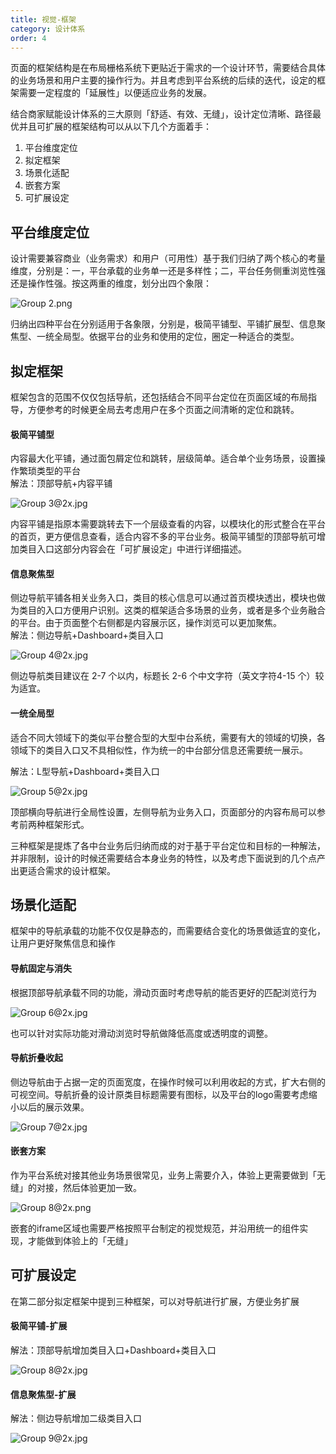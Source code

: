 ```yaml
---
title: 视觉-框架
category: 设计体系
order: 4
---
```


页面的框架结构是在布局栅格系统下更贴近于需求的一个设计环节，需要结合具体的业务场景和用户主要的操作行为。并且考虑到平台系统的后续的迭代，设定的框架需要一定程度的「延展性」以便适应业务的发展。

结合商家赋能设计体系的三大原则「舒适、有效、无缝」，设计定位清晰、路径最优并且可扩展的框架结构可以从以下几个方面着手：

1. 平台维度定位
2. 拟定框架
3. 场景化适配
4. 嵌套方案
5. 可扩展设定

## 平台维度定位

设计需要兼容商业（业务需求）和用户（可用性）基于我们归纳了两个核心的考量维度，分别是：一，平台承载的业务单一还是多样性；二，平台任务侧重浏览性强还是操作性强。按这两重的维度，划分出四个象限：

![Group 2.png](https://intranetproxy.alipay.com/skylark/lark/0/2019/png/9277/1550111945748-9796366c-8c0d-42ef-86c4-46c795599538.png#align=left&display=inline&height=314&name=Group%202.png&originHeight=1090&originWidth=2588&size=135118&width=746)

归纳出四种平台在分别适用于各象限，分别是，极简平铺型、平铺扩展型、信息聚焦型、一统全局型。依据平台的业务和使用的定位，圈定一种适合的类型。

## 拟定框架

框架包含的范围不仅仅包括导航，还包括结合不同平台定位在页面区域的布局指导，方便参考的时候更全局去考虑用户在多个页面之间清晰的定位和跳转。

#### 极简平铺型

内容最大化平铺，通过面包屑定位和跳转，层级简单。适合单个业务场景，设置操作繁琐类型的平台<br />解法：顶部导航+内容平铺

![Group 3@2x.jpg](https://intranetproxy.alipay.com/skylark/lark/0/2019/jpeg/9277/1550115518057-d77fdc5e-ff10-49a0-b9ab-dd40aff2f4a3.jpeg#align=left&display=inline&height=323&name=Group%203%402x.jpg&originHeight=1224&originWidth=2828&size=196194&width=746)

内容平铺是指原本需要跳转去下一个层级查看的内容，以模块化的形式整合在平台的首页，更方便信息查看，适合内容不多的平台业务。极简平铺型的顶部导航可增加类目入口这部分内容会在「可扩展设定」中进行详细描述。

#### 信息聚焦型

侧边导航平铺各相关业务入口，类目的核心信息可以通过首页模块透出，模块也做为类目的入口方便用户识别。这类的框架适合多场景的业务，或者是多个业务融合的平台。由于页面整个右侧都是内容展示区，操作浏览可以更加聚焦。<br />解法：侧边导航+Dashboard+类目入口

![Group 4@2x.jpg](https://intranetproxy.alipay.com/skylark/lark/0/2019/jpeg/9277/1550115548234-856a2b06-57f3-47b5-9a67-2a64b975df65.jpeg#align=left&display=inline&height=329&name=Group%204%402x.jpg&originHeight=1260&originWidth=2860&size=227041&width=746)

侧边导航类目建议在 2-7 个以内，标题长 2-6 个中文字符（英文字符4-15 个）较为适宜。

#### 一统全局型

适合不同大领域下的类似平台整合型的大型中台系统，需要有大的领域的切换，各领域下的类目入口又不具相似性，作为统一的中台部分信息还需要统一展示。

解法：L型导航+Dashboard+类目入口

![Group 5@2x.jpg](https://intranetproxy.alipay.com/skylark/lark/0/2019/jpeg/9277/1550115401124-f2c87c36-4abf-4f2c-a439-170d20a33a5d.jpeg#align=left&display=inline&height=304&name=Group%205%402x.jpg&originHeight=1150&originWidth=2824&size=179820&width=746)

顶部横向导航进行全局性设置，左侧导航为业务入口，页面部分的内容布局可以参考前两种框架形式。

三种框架是提炼了各中台业务后归纳而成的对于基于平台定位和目标的一种解法，并非限制，设计的时候还需要结合本身业务的特性，以及考虑下面说到的几个点产出更适合需求的设计框架。

## 场景化适配

框架中的导航承载的功能不仅仅是静态的，而需要结合变化的场景做适宜的变化，让用户更好聚焦信息和操作

#### 导航固定与消失

根据顶部导航承载不同的功能，滑动页面时考虑导航的能否更好的匹配浏览行为

![Group 6@2x.jpg](https://intranetproxy.alipay.com/skylark/lark/0/2019/jpeg/9277/1550115581628-0ea1e373-0af3-4e3b-9d3e-9d4f9a9eae6d.jpeg#align=left&display=inline&height=344&name=Group%206%402x.jpg&originHeight=1162&originWidth=2522&size=217809&width=746)

也可以针对实际功能对滑动浏览时导航做降低高度或透明度的调整。

#### 导航折叠收起

侧边导航由于占据一定的页面宽度，在操作时候可以利用收起的方式，扩大右侧的可视空间。导航折叠的设计原类目标题需要有图标，以及平台的logo需要考虑缩小以后的展示效果。

![Group 7@2x.jpg](https://intranetproxy.alipay.com/skylark/lark/0/2019/jpeg/9277/1550115613658-53a50a13-ff0c-4d0b-b981-3ebfd02620f6.jpeg#align=left&display=inline&height=288&name=Group%207%402x.jpg&originHeight=1088&originWidth=2822&size=121266&width=746)

#### 嵌套方案

作为平台系统对接其他业务场景很常见，业务上需要介入，体验上更需要做到「无缝」的对接，然后体验更加一致。

![Group 8@2x.png](https://intranetproxy.alipay.com/skylark/lark/0/2019/png/9277/1550114345721-cc08c5f3-10e8-4194-a98d-7177db419f90.png#align=left&display=inline&height=305&name=Group%208%402x.png&originHeight=1152&originWidth=2822&size=106841&width=746)

嵌套的iframe区域也需要严格按照平台制定的视觉规范，并沿用统一的组件实现，才能做到体验上的「无缝」

## 可扩展设定

在第二部分拟定框架中提到三种框架，可以对导航进行扩展，方便业务扩展

#### 极简平铺-扩展

解法：顶部导航增加类目入口+Dashboard+类目入口

![Group 8@2x.jpg](https://intranetproxy.alipay.com/skylark/lark/0/2019/jpeg/9277/1550115738186-2422a5a1-fb5a-4cf7-b39a-76e640dd4792.jpeg#align=left&display=inline&height=305&name=Group%208%402x.jpg&originHeight=1152&originWidth=2822&size=191261&width=746)

#### 信息聚焦型-扩展

解法：侧边导航增加二级类目入口

![Group 9@2x.jpg](https://intranetproxy.alipay.com/skylark/lark/0/2019/jpeg/9277/1550115763706-de35c38f-e7b9-41e2-9464-50a786f0cc5f.jpeg#align=left&display=inline&height=303&name=Group%209%402x.jpg&originHeight=1150&originWidth=2828&size=197213&width=746)
